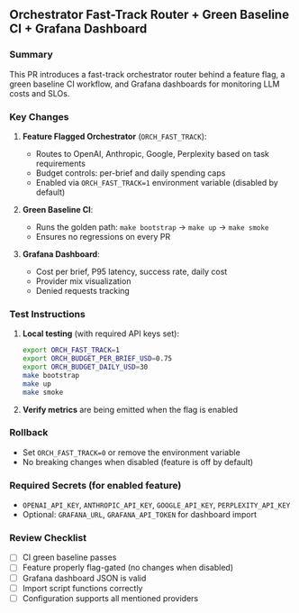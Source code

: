 ## Orchestrator Fast-Track Router + Green Baseline CI + Grafana Dashboard

### Summary

This PR introduces a fast-track orchestrator router behind a feature flag, a green baseline CI workflow, and Grafana dashboards for monitoring LLM costs and SLOs.

### Key Changes

1. **Feature Flagged Orchestrator** (`ORCH_FAST_TRACK`):
   - Routes to OpenAI, Anthropic, Google, Perplexity based on task requirements
   - Budget controls: per-brief and daily spending caps
   - Enabled via `ORCH_FAST_TRACK=1` environment variable (disabled by default)

2. **Green Baseline CI**:
   - Runs the golden path: `make bootstrap` → `make up` → `make smoke`
   - Ensures no regressions on every PR

3. **Grafana Dashboard**:
   - Cost per brief, P95 latency, success rate, daily cost
   - Provider mix visualization
   - Denied requests tracking

### Test Instructions

1. **Local testing** (with required API keys set):

   ```bash
   export ORCH_FAST_TRACK=1
   export ORCH_BUDGET_PER_BRIEF_USD=0.75
   export ORCH_BUDGET_DAILY_USD=30
   make bootstrap
   make up
   make smoke
   ```

2. **Verify metrics** are being emitted when the flag is enabled

### Rollback

- Set `ORCH_FAST_TRACK=0` or remove the environment variable
- No breaking changes when disabled (feature is off by default)

### Required Secrets (for enabled feature)

- `OPENAI_API_KEY`, `ANTHROPIC_API_KEY`, `GOOGLE_API_KEY`, `PERPLEXITY_API_KEY`
- Optional: `GRAFANA_URL`, `GRAFANA_API_TOKEN` for dashboard import

### Review Checklist

- [ ] CI green baseline passes
- [ ] Feature properly flag-gated (no changes when disabled)
- [ ] Grafana dashboard JSON is valid
- [ ] Import script functions correctly
- [ ] Configuration supports all mentioned providers
